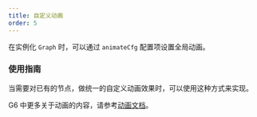 ```yaml
---
title: 自定义动画
order: 5
---
```


在实例化 `Graph` 时，可以通过 `animateCfg` 配置项设置全局动画。

### 使用指南

当需要对已有的节点，做统一的自定义动画效果时，可以使用这种方式来实现。

G6 中更多关于动画的内容，请参考[动画文档](/zh/docs/manual/middle/animation)。
